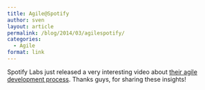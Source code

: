 ```yaml
---
title: Agile@Spotify
author: sven
layout: article
permalink: /blog/2014/03/agilespotify/
categories:
  - Agile
format: link
---
```

Spotify Labs just released a very interesting video about [their agile development process][1]. Thanks guys, for sharing these insights!

 [1]: http://labs.spotify.com/2014/03/27/spotify-engineering-culture-part-1/
